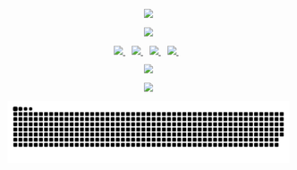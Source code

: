 <p align='center'>
	<a href="#"><img src="https://readme-typing-svg.demolab.com?font=Fira+Code&size=30&pause=1000&color=fa6d95&center=true&vCenter=true&width=435&lines=%F0%9F%91%8B%F0%9F%8F%BB+Hello+World!"></a>
</p>

<p align='center'>
	<a href="#"><img src="https://readme-typing-svg.demolab.com?font=Fira+Code&size=25&pause=1000&color=78d9f9&center=true&vCenter=true&width=435&lines=%F0%9F%91%A8%F0%9F%8F%BB%E2%80%8D%F0%9F%92%BB+MERN-Stack+Developer."></a>
</p>

<p align='center'>
 <a href="https://www.linkedin.com/in/sommafederico/">
 	<img src="https://img.shields.io/badge/LinkedIn-0077B5?style=for-the-badge&logo=linkedin&logoColor=white"/>
 </a>&nbsp;&nbsp;
 <a href="https://www.instagram.com/somma.federico/">
 	<img src="https://img.shields.io/badge/Instagram-E4405F?style=for-the-badge&logo=instagram&logoColor=white"/>
 </a>&nbsp;&nbsp;
 <a href="https://www.facebook.com/fes94/">
 	<img src="https://img.shields.io/badge/Facebook-1877F2?style=for-the-badge&logo=facebook&logoColor=white"/>
 </a>&nbsp;&nbsp;
 <a href="https://twitter.com/fAEDKAN">
	<img src="https://img.shields.io/badge/Twitter-1DA1F2?style=for-the-badge&logo=twitter&logoColor=white"/>
 </a>&nbsp;&nbsp;
</p>

<p align='center'>
	<a href="#"><img src="https://streak-stats.demolab.com?user=fAEDKAN&theme=dracula&hide_border=true&border_radius=2.5&date_format=j%20M%5B%20Y%5D"></a>
</p>

<p align='center'>
	<a href="#"><img src="https://komarev.com/ghpvc/?username=fAEDKAN&style=for-the-badge&color=fa6d95"></a>
</p>

<p align='center'>
	<a href="#"><img src="https://github.com/fAEDKAN/fAEDKAN/blob/output/github-contribution-grid-snake.svg"></a>
</p>

